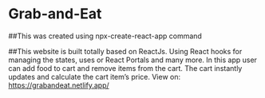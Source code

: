# Grab-and-Eat
##This was created using npx-create-react-app command

##This website is built totally based on ReactJs. Using React hooks for managing the states, uses or React Portals and many more. In this app user can add food to cart and remove items from the cart. The cart instantly updates and calculate the cart item’s price.
View on:
https://grabandeat.netlify.app/

